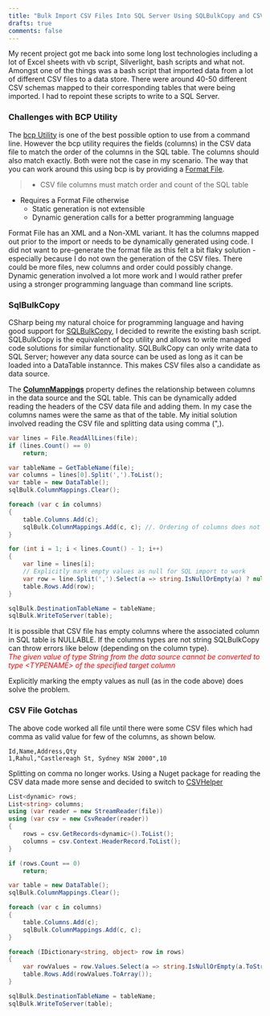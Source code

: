 ```yaml
---
title: "Bulk Import CSV Files Into SQL Server Using SQLBulkCopy and CSVHelper"
drafts: true
comments: false
---
```


My recent project got me back into some long lost technologies including a lot of Excel sheets with vb script, Silverlight, bash scripts and what not. Amongst one of the things was a bash script that imported data from a lot of different CSV files to a data store. There were around 40-50 different CSV schemas mapped to their corresponding tables that were being imported. I had to repoint these scripts to write to a SQL Server.

### Challenges with BCP Utility

The [bcp Utility](https://docs.microsoft.com/en-us/sql/tools/bcp-utility?view=sql-server-2017) is one of the best possible option to use from a command line. However the bcp utility requires the fields (columns) in the CSV data file to match the order of the columns in the SQL table. The columns should also match exactly. Both were not the case in my scenario. The way that you can work around this using bcp is by providing a [Format File](https://docs.microsoft.com/en-us/sql/relational-databases/import-export/use-a-format-file-to-map-table-columns-to-data-file-fields-sql-server?view=sql-server-2017). 

> - CSV file columns must match order and count of the SQL table
- Requires a Format File otherwise 
    - Static generation is not extensible
    - Dynamic generation calls for a better programming language 

Format File has an XML and a Non-XML variant. It has the columns mapped out prior to the import or needs to be dynamically generated using code. I did not want to pre-generate the format file as this felt a bit flaky solution - especially because I do not own the generation of the CSV files. There could be more files, new columns and order could possibly change. Dynamic generation involved a lot more work and I would rather prefer using a stronger programming language than command line scripts.

### SqlBulkCopy

CSharp being my natural choice for programming language and having good support for [SQLBulkCopy](https://docs.microsoft.com/en-us/dotnet/api/system.data.sqlclient.sqlbulkcopy?view=netframework-4.8), I decided to rewrite the existing bash script. SQLBulkCopy is the equivalent of bcp utility and allows to write managed code solutions for similar functionality. SQLBulkCopy can only write data to SQL Server; however any data source can be used as long as it can be loaded into a DataTable instannce. This makes CSV files also a candidate as data source.

The [**ColumnMappings**](https://docs.microsoft.com/en-us/dotnet/api/system.data.sqlclient.sqlbulkcopy.columnmappings?view=netframework-4.8#System_Data_SqlClient_SqlBulkCopy_ColumnMappings) property defines the relationship between columns in the data source and the SQL table. This can be dynamically added reading the headers of the CSV data file and adding them. In my case the columns names were the same as that of the table. My initial solution involved reading the CSV file and splitting data using comma (",).

``` csharp
var lines = File.ReadAllLines(file);
if (lines.Count() == 0) 
    return;

var tableName = GetTableName(file);
var columns = lines[0].Split(',').ToList();
var table = new DataTable();
sqlBulk.ColumnMappings.Clear();

foreach (var c in columns)
{
    table.Columns.Add(c);
    sqlBulk.ColumnMappings.Add(c, c); //. Ordering of columns does not matter any more
}

for (int i = 1; i < lines.Count() - 1; i++)
{
    var line = lines[i];
    // Explicitly mark empty values as null for SQL import to work
    var row = line.Split(',').Select(a => string.IsNullOrEmpty(a) ? null : a).ToArray();
    table.Rows.Add(row);
}

sqlBulk.DestinationTableName = tableName;
sqlBulk.WriteToServer(table);
```

It is possible that CSV file has empty columns where the associated column in SQL table is NULLABLE. If the columns types are not string SQLBulkCopy can throw errors like below (depending on the column type).   
*<span style='color:red'>The given value of type String from the data source cannot be converted to type \<TYPENAME> of the specified target column</span>*

Explicitly marking the empty values as null (as in the code above) does solve the problem.

### CSV File Gotchas

The above code worked all file until there were some CSV files which had comma as valid value for few of the columns, as shown below.

``` csv
Id,Name,Address,Qty
1,Rahul,"Castlereagh St, Sydney NSW 2000",10
```

Splitting on comma no longer works. Using a Nuget package for reading the CSV data made more sense and decided to switch to [CSVHelper](https://github.com/JoshClose/CsvHelper)

``` csharp
List<dynamic> rows;
List<string> columns;
using (var reader = new StreamReader(file))
using (var csv = new CsvReader(reader))
{
    rows = csv.GetRecords<dynamic>().ToList();
    columns = csv.Context.HeaderRecord.ToList();
}

if (rows.Count == 0)
    return;

var table = new DataTable();
sqlBulk.ColumnMappings.Clear();

foreach (var c in columns)
{
    table.Columns.Add(c);
    sqlBulk.ColumnMappings.Add(c, c);
}

foreach (IDictionary<string, object> row in rows)
{
    var rowValues = row.Values.Select(a => string.IsNullOrEmpty(a.ToString()) ? null : a).ToList();
    table.Rows.Add(rowValues.ToArray());
}

sqlBulk.DestinationTableName = tableName;
sqlBulk.WriteToServer(table);
```

